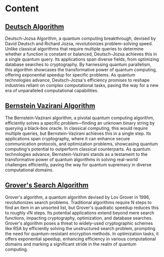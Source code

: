# Content

<section id="section1">
    <h2>
        <a href="Deustch-algo.ipynb">Deutsch Algorithm</a>
    </h2>
    <p>Deutsch-Jozsa Algorithm, a quantum computing breakthrough, devised by David Deutsch and Richard Jozsa, revolutionizes problem-solving speed. Unlike classical algorithms that require multiple queries to determine whether a function is constant or balanced, Deutsch-Jozsa achieves this in a single quantum query. Its applications span diverse fields, from optimizing database searches to cryptography. By harnessing quantum parallelism, this algorithm showcases the transformative power of quantum computing, offering exponential speedup for specific problems. As quantum technologies advance, Deutsch-Jozsa's efficiency promises to reshape industries reliant on complex computational tasks, paving the way for a new era of unparalleled computational capabilities.</p>
</section>

<section id="section2">
    <h2>
        <a href="vazirani.ipynb">Bernstein Vazirani Algorithm</a>
    </h2>
    <p>The Bernstein-Vazirani algorithm, a pivotal quantum computing algorithm, efficiently solves a specific problem—finding an unknown binary string by querying a black-box oracle. In classical computing, this would require multiple queries, but Bernstein-Vazirani achieves this in a single step. Its applications span cryptography, where it can enhance secure communication protocols, and optimization problems, showcasing quantum computing's potential to outperform classical counterparts. As quantum technologies advance, Bernstein-Vazirani stands as a testament to the transformative power of quantum algorithms in solving real-world challenges efficiently, paving the way for quantum supremacy in diverse computational domains.</p>
</section>

<section id="section3">
    <h2>
        <a href="grover.ipynb">Grover's Search Algorithm</a>
    </h2>
    <p>Grover's algorithm, a quantum algorithm devised by Lov Grover in 1996, revolutionizes search problems. Traditional algorithms require N steps to find an item in an unsorted list, but Grover's quadratic speedup reduces this to roughly √N steps. Its potential applications extend beyond mere search functions, impacting cryptography, optimization, and database searches. Grover's algorithm poses a threat to widely-used cryptographic schemes like RSA by efficiently solving the unstructured search problem, prompting the need for quantum-resistant encryption methods. In optimization tasks, it offers exponential speedup, enhancing efficiency in various computational domains and marking a significant stride in the realm of quantum computing.</p>
</section>
